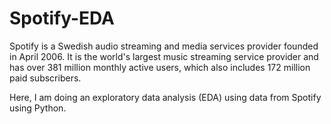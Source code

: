 # Spotify-EDA
Spotify is a Swedish audio streaming and media services provider founded in April 2006. It is the world's largest music streaming service provider and has over 381 million monthly active users, which also includes 172 million paid subscribers.

Here, I am doing an exploratory data analysis (EDA) using data from Spotify using Python.

